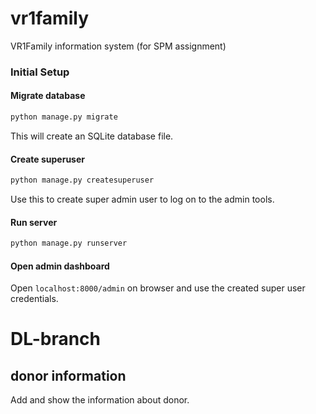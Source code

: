 # vr1family
VR1Family information system (for SPM assignment)

### Initial Setup

#### Migrate database
```sh
python manage.py migrate
```
This will create an SQLite database file.


#### Create superuser
```sh
python manage.py createsuperuser
```
Use this to create super admin user to log on to the admin tools.


#### Run server
```sh
python manage.py runserver
```

#### Open admin dashboard
Open `localhost:8000/admin` on browser and use the created super user credentials.


# DL-branch
## donor information
Add and show the information about donor.
